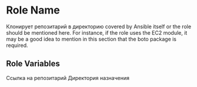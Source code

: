 Role Name
=========

Клонирует репозитарий в директорию
 covered by Ansible itself or the role should be mentioned here. For instance, if the role uses the EC2 module, it may be a good idea to mention in this section that the boto package is required.

Role Variables
--------------

Ссылка на репозитарий
Директория назначения

